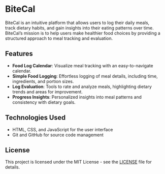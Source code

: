 # BiteCal
BiteCal is an intuitive platform that allows users to log their daily meals, track dietary habits, and gain insights into their eating patterns over time. BiteCal’s mission is to help users make healthier food choices by providing a structured approach to meal tracking and evaluation.

## Features
- **Food Log Calendar**: Visualize meal tracking with an easy-to-navigate calendar.
- **Simple Food Logging**: Effortless logging of meal details, including time, ingredients, and portion sizes.
- **Log Evaluation**: Tools to rate and analyze meals, highlighting dietary trends and areas for improvement.
- **Progress Insights**: Personalized insights into meal patterns and consistency with dietary goals.

## Technologies Used
- HTML, CSS, and JavaScript for the user interface
- Git and GitHub for source code management

## License
This project is licensed under the MIT License - see the [LICENSE](./LICENSE) file for details.

